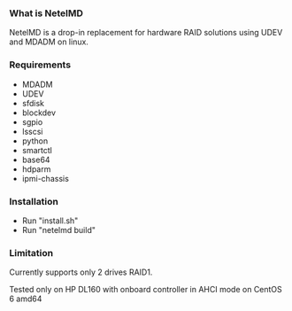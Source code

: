 ### What is NetelMD
NetelMD is a drop-in replacement for hardware RAID solutions using UDEV and MDADM on linux.

### Requirements
* MDADM
* UDEV
* sfdisk
* blockdev
* sgpio
* lsscsi
* python
* smartctl
* base64
* hdparm
* ipmi-chassis


### Installation
+ Run "install.sh"
+ Run "netelmd build"


### Limitation
Currently supports only 2 drives RAID1.

Tested only on HP DL160 with onboard controller in AHCI mode on CentOS 6 amd64

